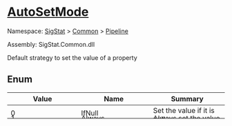 # [AutoSetMode](./AutoSetMode.md)
Namespace: [SigStat]() > [Common](./../README.md) > [Pipeline](./README.md)

Assembly: SigStat.Common.dll


Default strategy to set the value of a property

##	Enum

| Value | Name | Summary | 
| --- | --- | --- | 
| 0<div style="margin: -28px 0px 0px 0px;"><img width=200/>  | IfNull<div style="margin: -28px 0px 0px 0px;"><img width=200/>  | Set the value if it is null<div style="margin: -28px 0px 0px 0px;"><img width=200/>  | <br>
| 1<div style="margin: -28px 0px 0px 0px;"><img width=200/>  | Always<div style="margin: -28px 0px 0px 0px;"><img width=200/>  | Always set the value<div style="margin: -28px 0px 0px 0px;"><img width=200/>  | <br>
| 2<div style="margin: -28px 0px 0px 0px;"><img width=200/>  | Never<div style="margin: -28px 0px 0px 0px;"><img width=200/>  | Never set the value<div style="margin: -28px 0px 0px 0px;"><img width=200/>  | <br>


